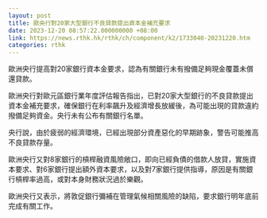 ```yaml
---
layout: post
title: 歐央行對20家大型銀行不良貸款提出資本金補充要求
date: 2023-12-20 08:57:22.000000000 +08:00
link: https://news.rthk.hk/rthk/ch/component/k2/1733040-20231220.htm
categories: rthk
---
```


歐洲央行提高對20家銀行資本金要求，認為有關銀行未有撥備足夠現金覆蓋未償還貸款。

歐洲央行對歐元區銀行業年度評估報告指出，已對20家大型銀行的不良貸款提出資本金補充要求，確保銀行在利率飆升及經濟增長放緩後，為可能出現的貸款違約撥備足夠資金。央行未有公布有關銀行名單。

央行說，由於疲弱的經濟環境，已經出現部分資產惡化的早期跡象，警告可能推高不良貸款存量。

歐洲央行又對8家銀行的槓桿融資風險敞口，即向已經負債的借款人放貸，實施資本要求、對6家銀行提出額外資本要求，以及對7家銀行提供指導，原因是有關銀行槓桿率過高，或對本身財務狀況過於樂觀。

歐洲央行又表示，將敦促銀行彌補在管理氣候相關風險的缺陷，要求銀行明年底前完成有關工作。
